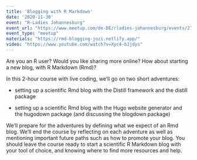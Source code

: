 ```yaml
---
title: 'Blogging with R Markdown'
date: '2020-11-30'
event: "R-Ladies Johannesburg"
event_url: "https://www.meetup.com/de-DE/rladies-johannesburg/events/274549377/"
event_type: "meetup"
materials: "https://rmd-blogging-jozi.netlify.app/"
video: "https://www.youtube.com/watch?v=Xyc4-bJjdys"
---
```


Are you an R user? Would you like sharing more online? How about starting a new blog, with R Markdown (Rmd)?

In this 2-hour course with live coding, we’ll go on two short adventures:

- setting up a scientific Rmd blog with the Distill framework and the distill package

- setting up a scientific Rmd blog with the Hugo website generator and the hugodown package (and discussing the blogdown package)

We’ll prepare for the adventures by defining what we expect of an Rmd blog. We’ll end the course by reflecting on each adventure as well as mentioning important future paths such as how to promote your blog. You should leave the course ready to start a scientific R Markdown blog with your tool of choice, and knowing where to find more resources and help.